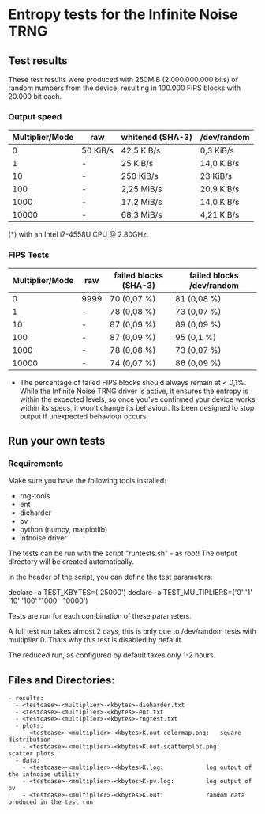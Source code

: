 # Entropy tests for the Infinite Noise TRNG

## Test results

These test results were produced with 250MiB 
(2.000.000.000 bits) of random numbers from the device,
resulting in 100.000 FIPS blocks with 20.000 bit each.

### Output speed
|Multiplier/Mode|raw|whitened (SHA-3)|/dev/random|
|----|----|----|----|
|               0 | 50 KiB/s | 42,5 KiB/s | 0,3  KiB/s  |
|               1 |    -     | 25   KiB/s | 14,0 KiB/s  |
|              10 |    -     | 250  KiB/s | 23   KiB/s  |
|             100 |    -     | 2,25 MiB/s | 20,9 KiB/s  |
|            1000 |    -     | 17,2 MiB/s | 14,0 KiB/s  |
|           10000 |    -     | 68,3 MiB/s | 4,21 KiB/s  |

(*) with an Intel i7-4558U CPU @ 2.80GHz.

### FIPS Tests

| Multiplier/Mode | raw  | failed blocks (SHA-3) | failed blocks /dev/random |
|-----------------|------|--------------|--------------|
|               0 | 9999 | 70 (0,07 %)  | 81 (0,08 %)  |
|               1 |   -  | 78 (0,08 %)  | 73 (0,07 %)  |
|              10 |   -  | 87 (0,09 %)  | 89 (0,09 %)  |
|             100 |   -  | 87 (0,09 %)  | 95 (0,1 %)    |
|            1000 |   -  | 78  (0,08 %)  | 73 (0,07 %)   |
|           10000 |   -  | 74  (0,07 %)  | 86  (0,09 %)  |

* The percentage of failed FIPS blocks should always remain at < 0,1%. 
While the Infinite Noise TRNG driver is active, it ensures the entropy is within 
the expected levels, so once you've confirmed your device works within its specs,
it won't change its behaviour. 
Its been designed to stop output if unexpected behaviour occurs.

## Run your own tests

### Requirements

Make sure you have the following tools installed:

- rng-tools
- ent
- dieharder
- pv
- python (numpy, matplotlib)
- infnoise driver

The tests can be run with the script "runtests.sh" - as root! 
The output directory will be created automatically.

In the header of the script, you can define the test parameters:

declare -a TEST_KBYTES=('25000')
declare -a TEST_MULTIPLIERS=('0' '1' '10' '100' '1000' '10000')

Tests are run for each combination of these parameters. 

A full test run takes almost 2 days, this is only due to /dev/random 
tests with multiplier 0. Thats why this test is disabled by default.

The reduced run, as configured by default takes only 1-2 hours.

## Files and Directories:
	- results: 
	  - <testcase>-<multiplier>-<kbytes>-dieharder.txt
	  - <testcase>-<multiplier>-<kbytes>-ent.txt
	  - <testcase>-<multiplier>-<kbytes>-rngtest.txt
	  - plots:
	    - <testcase>-<multiplier>-<kbytes>K.out-colormap.png: 	square distribution
	    - <testcase>-<multiplier>-<kbytes>K.out-scatterplot.png:	scatter plots
	  - data:
	    - <testcase>-<multiplier>-<kbytes>K.log: 			log output of the infnoise utility
	    - <testcase>-<multiplier>-<kbytes>K-pv.log: 		log output of pv
	    - <testcase>-<multiplier>-<kbytes>K.out:			random data produced in the test run
